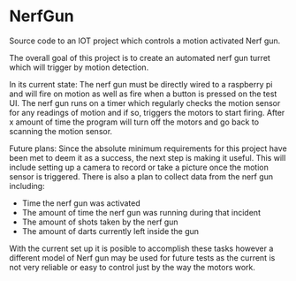 # NerfGun
Source code to an IOT project which controls a motion activated Nerf gun.

The overall goal of this project is to create an automated nerf gun turret which will trigger by motion detection. 

In its current state:
  The nerf gun must be directly wired to a raspberry pi and will fire on motion as well as fire 
  when a button is pressed on the test UI. The nerf gun runs on a timer which regularly checks the 
  motion sensor for any readings of motion and if so, triggers the motors to start firing. After 
  x amount of time the program will turn off the motors and go back to scanning the motion sensor.

Future plans:
  Since the absolute minimum requirements for this project have been met to deem it as a success,
  the next step is making it useful. 
  This will include setting up a camera to record or take a picture once the motion sensor is triggered.
  There is also a plan to collect data from the nerf gun including:
   - Time the nerf gun was activated
   - The amount of time the nerf gun was running during that incident
   - The amount of shots taken by the nerf gun
   - The amount of darts currently left inside the gun

  With the current set up it is posible to accomplish these tasks however a different model
  of Nerf gun may be used for future tests as the current is not very reliable or easy to
  control just by the way the motors work.
